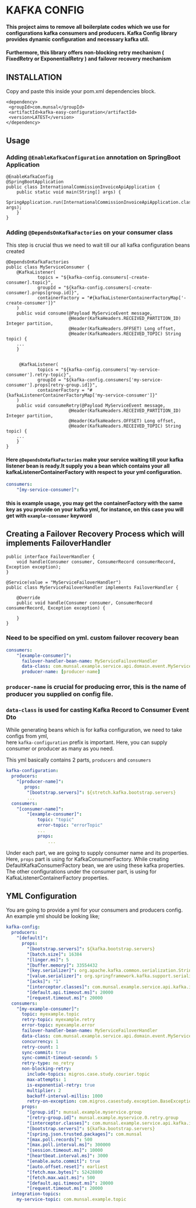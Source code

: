 # KAFKA CONFIG

#### This project aims to remove all boilerplate codes which we use for configurations kafka consumers and producers. Kafka Config library provides dynamic configuration and necessary kafka util.
#### Furthermore, this library offers non-blocking retry mechanism ( FixedRetry or ExponentialRetry ) and failover recovery mechanism

## INSTALLATION

Copy and paste this inside your pom.xml dependencies block.

```
<dependency>
 <groupId>com.munsal</groupId>
 <artifactId>kafka-easy-configuration</artifactId>
 <version>LATEST</version>
</dependency>
```

## Usage


### Adding `@EnableKafkaConfiguration` annotation on SpringBoot Application

```
@EnableKafkaConfig
@SpringBootApplication
public class InternationalCommissionInvoiceApiApplication {
    public static void main(String[] args) {
        SpringApplication.run(InternationalCommissionInvoiceApiApplication.class, args);
    }
}
```
### Adding `@DependsOnKafkaFactories` on your consumer class
This step is crucial thus we need to wait till our all kafka configuration beans created
```
@DependsOnKafkaFactories
public class MyServiceConsumer {
    @KafkaListener(
            topics = "${kafka-config.consumers[-create-consumer].topic}",
            groupId = "${kafka-config.consumers[-create-consumer].props[group.id]}",
            containerFactory = "#{kafkaListenerContainerFactoryMap['-create-consumer']}"
    )
    public void consume(@Payload MyServiceEvent message,
                        @Header(KafkaHeaders.RECEIVED_PARTITION_ID) Integer partition,
                        @Header(KafkaHeaders.OFFSET) Long offset,
                        @Header(KafkaHeaders.RECEIVED_TOPIC) String topic) {
    ...
    }
    
    
     @KafkaListener(
            topics = "${kafka-config.consumers['my-service-consumer'].retry-topic}",
            groupId = "${kafka-config.consumers['my-service-consumer'].props[retry-group.id]}",
            containerFactory = "#{kafkaListenerContainerFactoryMap['my-service-consumer']}"
    )
    public void consumeRetry(@Payload MyServiceEvent message,
                        @Header(KafkaHeaders.RECEIVED_PARTITION_ID) Integer partition,
                        @Header(KafkaHeaders.OFFSET) Long offset,
                        @Header(KafkaHeaders.RECEIVED_TOPIC) String topic) {
    ...                    
    }
}
```

#### Here `@DependsOnKafkaFactories` make your service waiting till your kafka listener bean is ready.It supply you a bean which contains your all kafkaListenerContainerFactory with respect to your yml configuration.
```yml
consumers:
    "[my-service-consumer]":
```
#### this is example usage, you may get the containerFactory with the same key as you provide on your kafka yml, for instance, on this case you will get with ``example-consumer`` keyword

## Creating a Failover Recovery Process which will implements FailoverHandler
```
public interface FailoverHandler {
    void handle(Consumer consumer, ConsumerRecord consumerRecord, Exception exception);
}
```

```
@Service(value = "MyServiceFailoverHandler")
public class MyServiceFailoverHandler implements FailoverHandler {

    @Override
    public void handle(Consumer consumer, ConsumerRecord consumerRecord, Exception exception) {

    }
}
```

### Need to be specified on yml. custom failover recovery bean

```yml
consumers:
    "[example-consumer]":
      failover-handler-bean-name: MyServiceFailoverHandler
      data-class: com.munsal.example.service.api.domain.event.MyServiceEvent
      producer-name: [producer-name]

```
### `producer-name` is crucial for producing error, this is the name of producer you supplied on config file.
### `data-class` is used for casting Kafka Record to Consumer Event Dto

While generating beans which is for kafka configuration, we need to take configs from yml,  
here `kafka-configuration` prefix is important. Here, you can supply consumer or producer as many as you need.

This yml basically contains 2 parts, `producers` and `consumers`

``` yaml
kafka-configuration:
  producers:
    "[producer-name]":
       props:
        "[bootstrap.servers]": ${stretch.kafka.bootstrap.servers}
        ...
  consumers:
    "[consumer-name]":
        "[example-consumer]":
            topic: "topic"
            error-topic: "errorTopic"
            ...
            props:
                ...
```
Under each part, we are going to supply consumer name and its properties. Here, `props` part is using for KafkaConsumerFactory. While creating DefaultKafkaConsumerFactory bean, we are using these
kafka properties. The other configurations under the consumer part, is using for KafkaListenerContainerFactory properties.


## YML Configuration

You are going to provide a yml for your consumers and producers config. An example yml should be looking like;

``` yaml
kafka-config:
  producers:
    "[default]":
      props:
        "[bootstrap.servers]": ${kafka.bootstrap.servers}
        "[batch.size]": 16384
        "[linger.ms]": 5
        "[buffer.memory]": 33554432
        "[key.serializer]": org.apache.kafka.common.serialization.StringSerializer
        "[value.serializer]": org.springframework.kafka.support.serializer.JsonSerializer
        "[acks]": "1"
        "[interceptor.classes]": com.munsal.example.service.api.kafka.interceptor.KafkaProducerInterceptor
        "[default.api.timeout.ms]": 20000
        "[request.timeout.ms]": 20000
  consumers:
    "[my-example-consumer]":
      topic: myexample.topic
      retry-topic: myexample.retry
      error-topic: myexample.error
      failover-handler-bean-name: MyServiceFailoverHandler
      data-class: com.munsal.example.service.api.domain.event.MyServiceEvent
      concurrency: 1
      retry-count: 1
      sync-commit: true
      sync-commit-timeout-second: 5
      retry-type: no_retry
      non-blocking-retry:
        include-topics: migros.case.study.courier.topic
        max-attempts: 1
        is-exponential-retry: true
        multiplier: 2
        backoff-interval-millis: 1000
        retry-on-exception: com.migros.casestudy.exception.BaseException
      props:
        "[group.id]": munsal.example.myservice.group
        "[retry-group.id]": munsal.example.myservice.0.retry.group
        "[interceptor.classes]": com.munsal.example.service.api.kafka.interceptor.KafkaConsumerInterceptor
        "[bootstrap.servers]": ${kafka.bootstrap.servers}
        "[spring.json.trusted.packages]": com.munsal
        "[max.poll.records]": 500
        "[max.poll.interval.ms]": 300000
        "[session.timeout.ms]": 10000
        "[heartbeat.interval.ms]": 3000
        "[enable.auto.commit]": true
        "[auto.offset.reset]": earliest
        "[fetch.max.bytes]": 52428800
        "[fetch.max.wait.ms]": 500
        "[default.api.timeout.ms]": 20000
        "[request.timeout.ms]": 20000
  integration-topics:
    my-service-topic: com.munsal.example.topic
```

